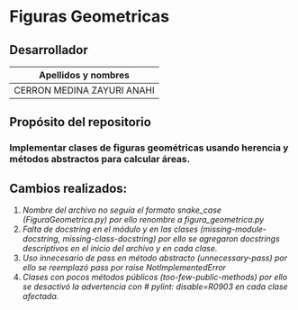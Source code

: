 # Figuras Geometricas
## Desarrollador
| Apellidos y nombres         |
|-----------------------------|
| CERRON MEDINA ZAYURI ANAHI  |

## Propósito del repositorio
### Implementar clases de figuras geométricas usando herencia y métodos abstractos para calcular áreas.

##  Cambios realizados:
1. *Nombre del archivo no seguía el formato snake_case (FiguraGeometrica.py) por ello renombre a figura_geometrica.py*
2. *Falta de docstring en el módulo y en las clases (missing-module-docstring, missing-class-docstring) por ello se agregaron docstrings descriptivos en el inicio del archivo y en cada clase.*
3. *Uso innecesario de pass en método abstracto (unnecessary-pass) por ello se reemplazó pass por raise NotImplementedError*
4. *Clases con pocos métodos públicos (too-few-public-methods) por ello se desactivó la advertencia con # pylint: disable=R0903 en cada clase afectada.*



